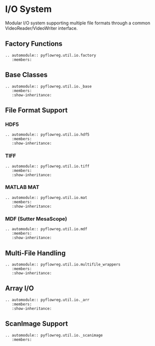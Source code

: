 # I/O System

Modular I/O system supporting multiple file formats through a common VideoReader/VideoWriter interface.

## Factory Functions

```{eval-rst}
.. automodule:: pyflowreg.util.io.factory
   :members:
```

## Base Classes

```{eval-rst}
.. automodule:: pyflowreg.util.io._base
   :members:
   :show-inheritance:
```

## File Format Support

### HDF5

```{eval-rst}
.. automodule:: pyflowreg.util.io.hdf5
   :members:
   :show-inheritance:
```

### TIFF

```{eval-rst}
.. automodule:: pyflowreg.util.io.tiff
   :members:
   :show-inheritance:
```

### MATLAB MAT

```{eval-rst}
.. automodule:: pyflowreg.util.io.mat
   :members:
   :show-inheritance:
```

### MDF (Sutter MesaScope)

```{eval-rst}
.. automodule:: pyflowreg.util.io.mdf
   :members:
   :show-inheritance:
```

## Multi-File Handling

```{eval-rst}
.. automodule:: pyflowreg.util.io.multifile_wrappers
   :members:
   :show-inheritance:
```

## Array I/O

```{eval-rst}
.. automodule:: pyflowreg.util.io._arr
   :members:
   :show-inheritance:
```

## ScanImage Support

```{eval-rst}
.. automodule:: pyflowreg.util.io._scanimage
   :members:
```
